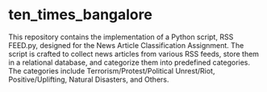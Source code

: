 # ten_times_bangalore
This repository contains the implementation of a Python script, RSS FEED.py, designed for the News Article Classification Assignment. The script is crafted to collect news articles from various RSS feeds, store them in a relational database, and categorize them into predefined categories. The categories include Terrorism/Protest/Political Unrest/Riot, Positive/Uplifting, Natural Disasters, and Others.
